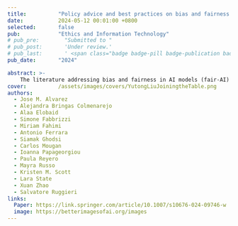 ```yaml
---
title:          "Policy advice and best practices on bias and fairness in AI"
date:           2024-05-12 00:01:00 +0800
selected:       false
pub:            "Ethics and Information Technology"
# pub_pre:        "Submitted to "
# pub_post:       'Under review.'
# pub_last:       ' <span class="badge badge-pill badge-publication badge-success">Spotlight</span>'
pub_date:       "2024"

abstract: >-
    The literature addressing bias and fairness in AI models (fair-AI) is growing at a fast pace, making it difficult for novel researchers and practitioners to have a bird’s-eye view picture of the field. In particular, many policy initiatives, standards, and best practices in fair-AI have been proposed for setting principles, procedures, and knowledge bases to guide and operationalize the management of bias and fairness. The first objective of this paper is to concisely survey the state-of-the-art of fair-AI methods and resources, and the main policies on bias in AI, with the aim of providing such a bird’s-eye guidance for both researchers and practitioners. The second objective of the paper is to contribute to the policy advice and best practices state-of-the-art by leveraging from the results of the NoBIAS research project. We present and discuss a few relevant topics organized around the NoBIAS architecture, which is made up of a Legal Layer, focusing on the European Union context, and a Bias Management Layer, focusing on understanding, mitigating, and accounting for bias. (Image: Yutong Liu; https://betterimagesofai.org; https://creativecommons.org/licenses/by/4.0/)
cover:          /assets/images/covers/YutongLiuJoiningtheTable.png
authors:
  - Jose M. Alvarez
  - Alejandra Bringas Colmenarejo
  - Alaa Elobaid
  - Simone Fabbrizzi
  - Miriam Fahimi
  - Antonio Ferrara
  - Siamak Ghodsi
  - Carlos Mougan
  - Ioanna Papageorgiou
  - Paula Reyero
  - Mayra Russo
  - Kristen M. Scott
  - Lara State
  - Xuan Zhao
  - Salvatore Ruggieri
links:
  Paper: https://link.springer.com/article/10.1007/s10676-024-09746-w
  image: https://betterimagesofai.org/images
---
```

